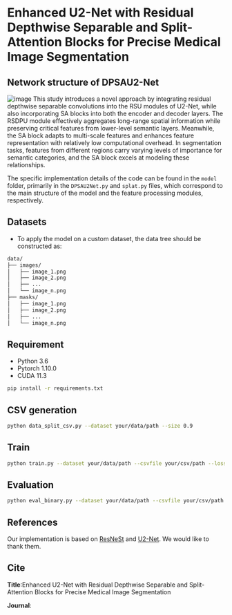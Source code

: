 # Enhanced U2-Net with Residual Depthwise Separable and Split-Attention Blocks for Precise Medical Image Segmentation 
## Network structure of DPSAU2-Net
![image](https://github.com/user-attachments/assets/712bb1c8-3703-4e06-8dda-11c050d8f0eb)
This study introduces a novel approach by integrating residual depthwise separable convolutions into the RSU modules of U2-Net, while also incorporating SA blocks into both the encoder and decoder layers. The RSDPU module effectively aggregates long-range spatial information while preserving critical features from lower-level semantic layers. Meanwhile, the SA block adapts to multi-scale features and enhances feature representation with relatively low computational overhead. In segmentation tasks, features from different regions carry varying levels of importance for semantic categories, and the SA block excels at modeling these relationships.

The specific implementation details of the code can be found in the `model` folder, primarily in the `DPSAU2Net.py` and `splat.py` files, which correspond to the main structure of the model and the feature processing modules, respectively.
## Datasets
- To apply the model on a custom dataset, the data tree should be constructed as:
```bash
data/
├── images/
│   ├── image_1.png
│   ├── image_2.png
│   ├── ...
│   └── image_n.png
├── masks/
│   ├── image_1.png
│   ├── image_2.png
│   ├── ...
│   └── image_n.png
```
## Requirement
- Python 3.6
- Pytorch 1.10.0
- CUDA 11.3
```bash
pip install -r requirements.txt
```
## CSV generation
```bash
python data_split_csv.py --dataset your/data/path --size 0.9
```
## Train
```bash
python train.py --dataset your/data/path --csvfile your/csv/path --loss dice --batch 16 --lr 0.001 --epoch 200
```
## Evaluation
```bash
python eval_binary.py --dataset your/data/path --csvfile your/csv/path --model save_models/epoch_last.pth --debug True
```
## References
Our implementation is based on [ResNeSt](https://github.com/zhanghang1989/ResNeSt/tree/5fe47e93bd7e098d15bc278d8ab4812b82b49414) and [U2-Net](https://github.com/xuebinqin/U-2-Net). We would like to thank them.
## Cite
**Title**:Enhanced U2-Net with Residual Depthwise Separable and Split-Attention Blocks for Precise Medical Image Segmentation

**Journal**:

